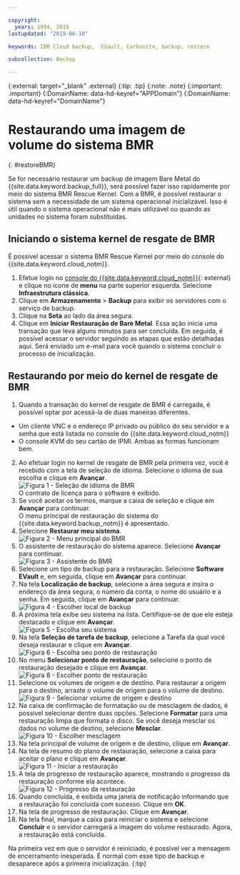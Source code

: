 ```yaml
---

copyright:
  years: 1994, 2019
lastupdated: "2019-06-10"

keywords: IBM Cloud backup,  EVault, Carbonite, backup, restore

subcollection: Backup

---
```

{:external: target="_blank" .external}
{:tip: .tip}
{:note: .note}
{:important: .important}
{:DomainName: data-hd-keyref="APPDomain"}
{:DomainName: data-hd-keyref="DomainName"}

# Restaurando uma imagem de volume do sistema BMR
{: #restoreBMR}

Se for necessário restaurar um backup de imagem Bare Metal do {{site.data.keyword.backup_full}}, será possível fazer isso rapidamente por meio do sistema BMR Rescue Kernel. Com a BMR, é possível restaurar
o sistema sem a necessidade de um sistema operacional inicializável. Isso é útil quando o sistema operacional não é mais utilizável ou quando as unidades no sistema foram substituídas.

## Iniciando o sistema kernel de resgate de BMR

É possível acessar o sistema BMR Rescue Kernel por meio do console do {{site.data.keyword.cloud_notm}}.
1. Efetue login no [console do {{site.data.keyword.cloud_notm}}](https://{DomainName}){: external} e clique no ícone de **menu** na parte superior esquerda. Selecione **Infraestrutura clássica**.
2. Clique em **Armazenamento** > **Backup** para exibir os
servidores com o serviço de backup.
3. Clique na **Seta** ao lado da área segura.
4. Clique em **Iniciar Restauração de Bare Metal**. Essa ação inicia uma transação
que leva alguns minutos para ser concluída. Em seguida, é possível acessar o servidor seguindo as etapas que estão detalhadas aqui. Será enviado um e-mail para você quando o sistema concluir o processo de inicialização.


## Restaurando por meio do kernel de resgate de BMR

1. Quando a transação do kernel de resgate de BMR é carregada, é possível optar por
acessá-la de duas maneiras diferentes.
  - Um cliente VNC e o endereço IP privado ou público do seu servidor e a senha que está listada no console do {{site.data.keyword.cloud_notm}}
  - O console KVM do seu cartão de IPMI.
  Ambas as formas funcionam bem.
2. Ao efetuar login no kernel de resgate de BMR pela primeira vez, você é recebido com a tela
de seleção de idioma. Selecione o idioma de sua escolha e clique em **Avançar**.
<br/>![Figura 1 - Seleção de idioma de BMR](/images/bmr1.png)<br/> O contrato de licença para o software é exibido.
3. Se você aceitar os termos, marque a caixa de seleção e clique em **Avançar** para continuar. <br/> O menu principal de restauração do sistema do {{site.data.keyword.backup_notm}} é apresentado.
4. Selecione **Restaurar meu sistema**.
<br/>![Figura 2 - Menu principal do BMR](/images/bmr2.png)
5. O assistente de restauração do sistema aparece. Selecione **Avançar** para continuar.
<br/>![Figura 3 - Assistente do BMR](/images/bmr3.png)
6. Selecione um tipo de backup para a restauração. Selecione **Software EVault** e,
em seguida, clique em **Avançar** para continuar.
7. Na tela **Localização de backup**, selecione a área segura e insira o endereço da
área segura, o número da conta, o nome do usuário e a senha. Em seguida, clique em **Avançar** para continuar.
<br/>![Figura 4 - Escolher local de backup](/images/bmr4.png)
8. A próxima tela exibe seu sistema na lista. Certifique-se de que ele esteja destacado e clique em **Avançar**.
<br/>![Figura 5 - Escolha seu sistema](/images/bmr5.png)
9. Na tela **Seleção de tarefa de backup**, selecione a Tarefa da qual você deseja restaurar e clique em **Avançar**.
<br/>![Figura 6 - Escolha seu ponto de restauração](/images/bmr6.png)
10. No menu **Selecionar ponto de restauração**, selecione o ponto de restauração desejado e clique em **Avançar**.
<br/>![Figura 8 - Escolher ponto de restauração](/images/bmr8.png)
11. Selecione os volumes de origem e de destino. Para restaurar a origem para o destino, arraste o
volume de origem para o volume de destino.
<br/>![Figura 9 - Selecionar volume de origem e destino](/images/bmr9.png)
12. Na caixa de confirmação de formatação ou de mesclagem de dados, é possível selecionar dentre duas opções. Selecione **Formatar** para uma restauração limpa que formata o disco. Se você deseja
mesclar os dados no volume de destino, selecione **Mesclar**.
<br/>![Figura 10 - Escolher mesclagem](/images/bmr10.png)
13. Na tela principal de volume de origem e de destino, clique em **Avançar**.
14. Na tela de resumo do plano de restauração, selecione a caixa para aceitar o plano e clique em
**Avançar**.
<br/>![Figura 11 - Iniciar a restauração](/images/bmr11.png)
15. A tela de progresso de restauração aparece, mostrando o progresso da restauração conforme ela acontece.
<br/>![Figura 12 - Progresso da restauração](/images/bmr12.png)
16. Quando concluída, é exibida uma janela de notificação informando que a restauração foi
concluída com sucesso. Clique em **OK**.
17. Na tela de progresso de restauração. Clique em **Avançar**.
18. Na tela final, marque a caixa para reiniciar o sistema e selecione **Concluir** e o servidor carregará a imagem do volume restaurado.
  Agora, a restauração está concluída. <br/>

  Na primeira vez em que o servidor é reiniciado, é possível ver a mensagem de encerramento inesperada. É normal com esse tipo de backup e desaparece após a primeira inicialização.
  {:tip}
